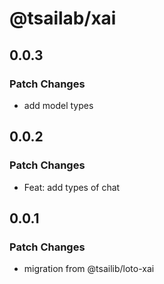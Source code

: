# @tsailab/xai

## 0.0.3

### Patch Changes

- add model types

## 0.0.2

### Patch Changes

- Feat: add types of chat

## 0.0.1

### Patch Changes

- migration from @tsailib/loto-xai
